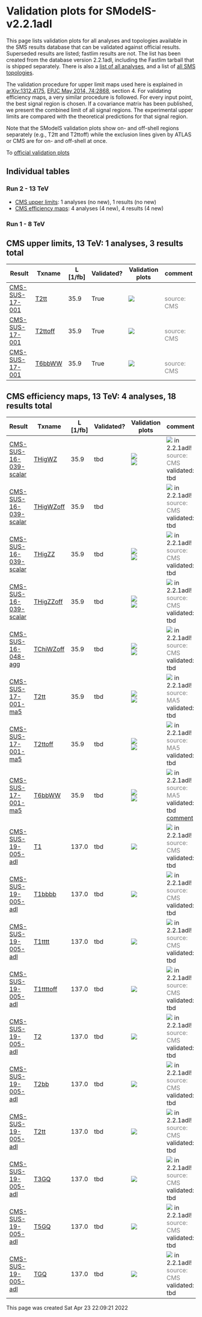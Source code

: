 
# Validation plots for SModelS-v2.2.1adl

This page lists validation plots for all analyses and topologies available in
the SMS results database that can be validated against official results.
Superseded results are listed; fastlim results are not. The list has been created from the
database version 2.2.1adl, including the Fastlim tarball that is shipped separately.
There is also a [list of all analyses](ListOfAnalyses221adl), and
a list of [all SMS topologies](SmsDictionary221adl).

The validation procedure for upper limit maps used here is explained in [arXiv:1312.4175](http://arxiv.org/abs/1312.4175),  [EPJC May 2014, 74:2868](http://link.springer.com/article/10.1140/epjc/s10052-014-2868-5), section 4. For validating efficiency maps, a very similar procedure is followed. For every input point, the best signal region is chosen. If a covariance matrix has been published, we present the combined limit of all signal regions. The experimental upper limits are compared with the theoretical predictions for that signal region.

Note that the SModelS validation plots show on- and off-shell regions
separately (e.g., T2tt and T2ttoff) while the exclusion lines given by ATLAS or
CMS are for on- and off-shell at once.


To [official validation plots](Validation221adl)

## Individual tables

### Run 2 - 13 TeV
 * [CMS upper limits](#CMSupperlimits13): 1 analyses (no new), 1 results (no new)
 * [CMS efficiency maps](#CMSefficiencymaps13): 4 analyses (4 new), 4 results (4 new)

### Run 1 - 8 TeV


<a name="CMSupperlimits13"></a>
## CMS upper limits, 13 TeV: 1 analyses, 3 results total

| **Result** | **Txname** | **L [1/fb]** | **Validated?** | **Validation plots** | **comment** |
|------------|------------|--------------|----------------|----------------------|-------------|
| [CMS-SUS-17-001](http://cms-results.web.cern.ch/cms-results/public-results/publications/SUS-17-001/index.html) | [T2tt](SmsDictionary221adl#T2tt)| 35.9| True |<a href="https://smodels.github.io/validation/221adl/13TeV/CMS/CMS-SUS-17-001/validation/T2tt_2EqMassAx_EqMassBy.png"><img src="https://smodels.github.io/validation/221adl/13TeV/CMS/CMS-SUS-17-001/validation/T2tt_2EqMassAx_EqMassBy.png?1491744561" /></a>  |<br><font color='grey'>source: CMS</font><br> |
| [CMS-SUS-17-001](http://cms-results.web.cern.ch/cms-results/public-results/publications/SUS-17-001/index.html) | [T2ttoff](SmsDictionary221adl#T2ttoff)| 35.9| True |<a href="https://smodels.github.io/validation/221adl/13TeV/CMS/CMS-SUS-17-001/validation/T2ttoff_2EqMassAx_EqMassBy.png"><img src="https://smodels.github.io/validation/221adl/13TeV/CMS/CMS-SUS-17-001/validation/T2ttoff_2EqMassAx_EqMassBy.png?1491744561" /></a>  |<br><font color='grey'>source: CMS</font><br> |
| [CMS-SUS-17-001](http://cms-results.web.cern.ch/cms-results/public-results/publications/SUS-17-001/index.html) | [T6bbWW](SmsDictionary221adl#T6bbWW)| 35.9| True |<a href="https://smodels.github.io/validation/221adl/13TeV/CMS/CMS-SUS-17-001/validation/T6bbWW_2EqMassAx_EqMassB0.5x+0.5y_EqMassCy.png"><img src="https://smodels.github.io/validation/221adl/13TeV/CMS/CMS-SUS-17-001/validation/T6bbWW_2EqMassAx_EqMassB0.5x+0.5y_EqMassCy.png?1491744561" /></a>  |<br><font color='grey'>source: CMS</font><br> |


<a name="CMSefficiencymaps13"></a>
## CMS efficiency maps, 13 TeV: 4 analyses, 18 results total

| **Result** | **Txname** | **L [1/fb]** | **Validated?** | **Validation plots** | **comment** |
|------------|------------|--------------|----------------|----------------------|-------------|
| [CMS-SUS-16-039-scalar](http://cms-results.web.cern.ch/cms-results/public-results/publications/SUS-16-039/index.html) | [THigWZ](SmsDictionary221adl#THigWZ)| 35.9| tbd |<a href="https://smodels.github.io/validation/221adl/13TeV/CMS/CMS-SUS-16-039-scalar/validation/THigWZ_2EqMassAx_EqMassBy.png"><img src="https://smodels.github.io/validation/221adl/13TeV/CMS/CMS-SUS-16-039-scalar/validation/THigWZ_2EqMassAx_EqMassBy.png?1491744561" /></a><BR><a href="https://smodels.github.io/validation/221adl/13TeV/CMS/CMS-SUS-16-039-scalar/validation/THigWZ_2EqMassAx_EqMassBy_combined.png"><img src="https://smodels.github.io/validation/221adl/13TeV/CMS/CMS-SUS-16-039-scalar/validation/THigWZ_2EqMassAx_EqMassBy_combined.png?1491744561" /></a>  | <img src="https://smodels.github.io/pics/new.png" /> in 2.2.1adl! <br><font color='grey'>source: CMS</font><br>validated: tbd<br> |
| [CMS-SUS-16-039-scalar](http://cms-results.web.cern.ch/cms-results/public-results/publications/SUS-16-039/index.html) | [THigWZoff](SmsDictionary221adl#THigWZoff)| 35.9| tbd |  | <img src="https://smodels.github.io/pics/new.png" /> in 2.2.1adl! <br><font color='grey'>source: CMS</font><br>validated: tbd<br> |
| [CMS-SUS-16-039-scalar](http://cms-results.web.cern.ch/cms-results/public-results/publications/SUS-16-039/index.html) | [THigZZ](SmsDictionary221adl#THigZZ)| 35.9| tbd |<a href="https://smodels.github.io/validation/221adl/13TeV/CMS/CMS-SUS-16-039-scalar/validation/THigZZ_2EqMassAx_EqMassBy.png"><img src="https://smodels.github.io/validation/221adl/13TeV/CMS/CMS-SUS-16-039-scalar/validation/THigZZ_2EqMassAx_EqMassBy.png?1491744561" /></a><BR><a href="https://smodels.github.io/validation/221adl/13TeV/CMS/CMS-SUS-16-039-scalar/validation/THigZZ_2EqMassAx_EqMassBy_combined.png"><img src="https://smodels.github.io/validation/221adl/13TeV/CMS/CMS-SUS-16-039-scalar/validation/THigZZ_2EqMassAx_EqMassBy_combined.png?1491744561" /></a>  | <img src="https://smodels.github.io/pics/new.png" /> in 2.2.1adl! <br><font color='grey'>source: CMS</font><br>validated: tbd<br> |
| [CMS-SUS-16-039-scalar](http://cms-results.web.cern.ch/cms-results/public-results/publications/SUS-16-039/index.html) | [THigZZoff](SmsDictionary221adl#THigZZoff)| 35.9| tbd |<a href="https://smodels.github.io/validation/221adl/13TeV/CMS/CMS-SUS-16-039-scalar/validation/THigZZoff_2EqMassAx_EqMassBy.png"><img src="https://smodels.github.io/validation/221adl/13TeV/CMS/CMS-SUS-16-039-scalar/validation/THigZZoff_2EqMassAx_EqMassBy.png?1491744561" /></a><BR><a href="https://smodels.github.io/validation/221adl/13TeV/CMS/CMS-SUS-16-039-scalar/validation/THigZZoff_2EqMassAx_EqMassBy_combined.png"><img src="https://smodels.github.io/validation/221adl/13TeV/CMS/CMS-SUS-16-039-scalar/validation/THigZZoff_2EqMassAx_EqMassBy_combined.png?1491744561" /></a>  | <img src="https://smodels.github.io/pics/new.png" /> in 2.2.1adl! <br><font color='grey'>source: CMS</font><br>validated: tbd<br> |
| [CMS-SUS-16-048-agg](http://cms-results.web.cern.ch/cms-results/public-results/publications/SUS-16-048/index.html) | [TChiWZoff](SmsDictionary221adl#TChiWZoff)| 35.9| tbd |<a href="https://smodels.github.io/validation/221adl/13TeV/CMS/CMS-SUS-16-048-agg/validation/TChiWZoff_2EqMassAx_EqMassBy.png"><img src="https://smodels.github.io/validation/221adl/13TeV/CMS/CMS-SUS-16-048-agg/validation/TChiWZoff_2EqMassAx_EqMassBy.png?1491744561" /></a><BR><a href="https://smodels.github.io/validation/221adl/13TeV/CMS/CMS-SUS-16-048-agg/validation/TChiWZoff_2EqMassAx_EqMassBy_combined.png"><img src="https://smodels.github.io/validation/221adl/13TeV/CMS/CMS-SUS-16-048-agg/validation/TChiWZoff_2EqMassAx_EqMassBy_combined.png?1491744561" /></a>  | <img src="https://smodels.github.io/pics/new.png" /> in 2.2.1adl! <br><font color='grey'>source: CMS</font><br>validated: tbd<br> |
| [CMS-SUS-17-001-ma5](http://cms-results.web.cern.ch/cms-results/public-results/publications/SUS-17-001/index.html) | [T2tt](SmsDictionary221adl#T2tt)| 35.9| tbd |<a href="https://smodels.github.io/validation/221adl/13TeV/CMS/CMS-SUS-17-001-ma5/validation/T2tt_2EqMassAx_EqMassBy.png"><img src="https://smodels.github.io/validation/221adl/13TeV/CMS/CMS-SUS-17-001-ma5/validation/T2tt_2EqMassAx_EqMassBy.png?1491744561" /></a><BR><a href="https://smodels.github.io/validation/221adl/13TeV/CMS/CMS-SUS-17-001-ma5/validation/T2tt_2EqMassAx_EqMassBy_combined.png"><img src="https://smodels.github.io/validation/221adl/13TeV/CMS/CMS-SUS-17-001-ma5/validation/T2tt_2EqMassAx_EqMassBy_combined.png?1491744561" /></a>  | <img src="https://smodels.github.io/pics/new.png" /> in 2.2.1adl! <br><font color='grey'>source: MA5</font><br>validated: tbd<br> |
| [CMS-SUS-17-001-ma5](http://cms-results.web.cern.ch/cms-results/public-results/publications/SUS-17-001/index.html) | [T2ttoff](SmsDictionary221adl#T2ttoff)| 35.9| tbd |<a href="https://smodels.github.io/validation/221adl/13TeV/CMS/CMS-SUS-17-001-ma5/validation/T2ttoff_2EqMassAx_EqMassBy.png"><img src="https://smodels.github.io/validation/221adl/13TeV/CMS/CMS-SUS-17-001-ma5/validation/T2ttoff_2EqMassAx_EqMassBy.png?1491744561" /></a><BR><a href="https://smodels.github.io/validation/221adl/13TeV/CMS/CMS-SUS-17-001-ma5/validation/T2ttoff_2EqMassAx_EqMassBy_combined.png"><img src="https://smodels.github.io/validation/221adl/13TeV/CMS/CMS-SUS-17-001-ma5/validation/T2ttoff_2EqMassAx_EqMassBy_combined.png?1491744561" /></a>  | <img src="https://smodels.github.io/pics/new.png" /> in 2.2.1adl! <br><font color='grey'>source: MA5</font><br>validated: tbd<br> |
| [CMS-SUS-17-001-ma5](http://cms-results.web.cern.ch/cms-results/public-results/publications/SUS-17-001/index.html) | [T6bbWW](SmsDictionary221adl#T6bbWW)| 35.9| tbd |<a href="https://smodels.github.io/validation/221adl/13TeV/CMS/CMS-SUS-17-001-ma5/validation/T6bbWW_2EqMassAx_EqMassB0.5x+0.5y_EqMassCy.png"><img src="https://smodels.github.io/validation/221adl/13TeV/CMS/CMS-SUS-17-001-ma5/validation/T6bbWW_2EqMassAx_EqMassB0.5x+0.5y_EqMassCy.png?1491744561" /></a><BR><a href="https://smodels.github.io/validation/221adl/13TeV/CMS/CMS-SUS-17-001-ma5/validation/T6bbWW_2EqMassAx_EqMassB0.5x+0.5y_EqMassCy_combined.png"><img src="https://smodels.github.io/validation/221adl/13TeV/CMS/CMS-SUS-17-001-ma5/validation/T6bbWW_2EqMassAx_EqMassB0.5x+0.5y_EqMassCy_combined.png?1491744561" /></a>  | <img src="https://smodels.github.io/pics/new.png" /> in 2.2.1adl! <br><font color='grey'>source: MA5</font><br>validated: tbd<br>[comment](https://smodels.github.io/validation/221adl/13TeV/CMS/CMS-SUS-17-001-ma5/validation/T6bbWW.txt) |
| [CMS-SUS-19-005-adl](http://cms-results.web.cern.ch/cms-results/public-results/publications/SUS-19-005/index.html) | [T1](SmsDictionary221adl#T1)| 137.0| tbd |<a href="https://smodels.github.io/validation/221adl/13TeV/CMS/CMS-SUS-19-005-adl/validation/T1_2EqMassAx_EqMassBy.png"><img src="https://smodels.github.io/validation/221adl/13TeV/CMS/CMS-SUS-19-005-adl/validation/T1_2EqMassAx_EqMassBy.png?1491744561" /></a>  | <img src="https://smodels.github.io/pics/new.png" /> in 2.2.1adl! <br><font color='grey'>source: CMS</font><br>validated: tbd<br> |
| [CMS-SUS-19-005-adl](http://cms-results.web.cern.ch/cms-results/public-results/publications/SUS-19-005/index.html) | [T1bbbb](SmsDictionary221adl#T1bbbb)| 137.0| tbd |<a href="https://smodels.github.io/validation/221adl/13TeV/CMS/CMS-SUS-19-005-adl/validation/T1bbbb_2EqMassAx_EqMassBy.png"><img src="https://smodels.github.io/validation/221adl/13TeV/CMS/CMS-SUS-19-005-adl/validation/T1bbbb_2EqMassAx_EqMassBy.png?1491744561" /></a>  | <img src="https://smodels.github.io/pics/new.png" /> in 2.2.1adl! <br><font color='grey'>source: CMS</font><br>validated: tbd<br> |
| [CMS-SUS-19-005-adl](http://cms-results.web.cern.ch/cms-results/public-results/publications/SUS-19-005/index.html) | [T1tttt](SmsDictionary221adl#T1tttt)| 137.0| tbd |<a href="https://smodels.github.io/validation/221adl/13TeV/CMS/CMS-SUS-19-005-adl/validation/T1tttt_2EqMassAx_EqMassBy.png"><img src="https://smodels.github.io/validation/221adl/13TeV/CMS/CMS-SUS-19-005-adl/validation/T1tttt_2EqMassAx_EqMassBy.png?1491744561" /></a>  | <img src="https://smodels.github.io/pics/new.png" /> in 2.2.1adl! <br><font color='grey'>source: CMS</font><br>validated: tbd<br> |
| [CMS-SUS-19-005-adl](http://cms-results.web.cern.ch/cms-results/public-results/publications/SUS-19-005/index.html) | [T1ttttoff](SmsDictionary221adl#T1ttttoff)| 137.0| tbd |<a href="https://smodels.github.io/validation/221adl/13TeV/CMS/CMS-SUS-19-005-adl/validation/T1ttttoff_2EqMassAx_EqMassBy.png"><img src="https://smodels.github.io/validation/221adl/13TeV/CMS/CMS-SUS-19-005-adl/validation/T1ttttoff_2EqMassAx_EqMassBy.png?1491744561" /></a>  | <img src="https://smodels.github.io/pics/new.png" /> in 2.2.1adl! <br><font color='grey'>source: CMS</font><br>validated: tbd<br> |
| [CMS-SUS-19-005-adl](http://cms-results.web.cern.ch/cms-results/public-results/publications/SUS-19-005/index.html) | [T2](SmsDictionary221adl#T2)| 137.0| tbd |<a href="https://smodels.github.io/validation/221adl/13TeV/CMS/CMS-SUS-19-005-adl/validation/T2_2EqMassAx_EqMassBy.png"><img src="https://smodels.github.io/validation/221adl/13TeV/CMS/CMS-SUS-19-005-adl/validation/T2_2EqMassAx_EqMassBy.png?1491744561" /></a>  | <img src="https://smodels.github.io/pics/new.png" /> in 2.2.1adl! <br><font color='grey'>source: CMS</font><br>validated: tbd<br> |
| [CMS-SUS-19-005-adl](http://cms-results.web.cern.ch/cms-results/public-results/publications/SUS-19-005/index.html) | [T2bb](SmsDictionary221adl#T2bb)| 137.0| tbd |<a href="https://smodels.github.io/validation/221adl/13TeV/CMS/CMS-SUS-19-005-adl/validation/T2bb_2EqMassAx_EqMassBy.png"><img src="https://smodels.github.io/validation/221adl/13TeV/CMS/CMS-SUS-19-005-adl/validation/T2bb_2EqMassAx_EqMassBy.png?1491744561" /></a>  | <img src="https://smodels.github.io/pics/new.png" /> in 2.2.1adl! <br><font color='grey'>source: CMS</font><br>validated: tbd<br> |
| [CMS-SUS-19-005-adl](http://cms-results.web.cern.ch/cms-results/public-results/publications/SUS-19-005/index.html) | [T2tt](SmsDictionary221adl#T2tt)| 137.0| tbd |<a href="https://smodels.github.io/validation/221adl/13TeV/CMS/CMS-SUS-19-005-adl/validation/T2tt_2EqMassAx_EqMassBy.png"><img src="https://smodels.github.io/validation/221adl/13TeV/CMS/CMS-SUS-19-005-adl/validation/T2tt_2EqMassAx_EqMassBy.png?1491744561" /></a>  | <img src="https://smodels.github.io/pics/new.png" /> in 2.2.1adl! <br><font color='grey'>source: CMS</font><br>validated: tbd<br> |
| [CMS-SUS-19-005-adl](http://cms-results.web.cern.ch/cms-results/public-results/publications/SUS-19-005/index.html) | [T3GQ](SmsDictionary221adl#T3GQ)| 137.0| tbd |<a href="https://smodels.github.io/validation/221adl/13TeV/CMS/CMS-SUS-19-005-adl/validation/T3GQ_EqMassAy_EqMassB695.0__EqmassAx_EqmassBy_EqmassC695.0.png"><img src="https://smodels.github.io/validation/221adl/13TeV/CMS/CMS-SUS-19-005-adl/validation/T3GQ_EqMassAy_EqMassB695.0__EqmassAx_EqmassBy_EqmassC695.0.png?1491744561" /></a>  | <img src="https://smodels.github.io/pics/new.png" /> in 2.2.1adl! <br><font color='grey'>source: CMS</font><br>validated: tbd<br> |
| [CMS-SUS-19-005-adl](http://cms-results.web.cern.ch/cms-results/public-results/publications/SUS-19-005/index.html) | [T5GQ](SmsDictionary221adl#T5GQ)| 137.0| tbd |<a href="https://smodels.github.io/validation/221adl/13TeV/CMS/CMS-SUS-19-005-adl/validation/T5GQ_EqMassAx_EqMassBy_EqMassC695.0__EqmassAy_EqmassB695.0.png"><img src="https://smodels.github.io/validation/221adl/13TeV/CMS/CMS-SUS-19-005-adl/validation/T5GQ_EqMassAx_EqMassBy_EqMassC695.0__EqmassAy_EqmassB695.0.png?1491744561" /></a>  | <img src="https://smodels.github.io/pics/new.png" /> in 2.2.1adl! <br><font color='grey'>source: CMS</font><br>validated: tbd<br> |
| [CMS-SUS-19-005-adl](http://cms-results.web.cern.ch/cms-results/public-results/publications/SUS-19-005/index.html) | [TGQ](SmsDictionary221adl#TGQ)| 137.0| tbd |<a href="https://smodels.github.io/validation/221adl/13TeV/CMS/CMS-SUS-19-005-adl/validation/TGQ_2EqMassAx_EqMassBy.png"><img src="https://smodels.github.io/validation/221adl/13TeV/CMS/CMS-SUS-19-005-adl/validation/TGQ_2EqMassAx_EqMassBy.png?1491744561" /></a>  | <img src="https://smodels.github.io/pics/new.png" /> in 2.2.1adl! <br><font color='grey'>source: CMS</font><br>validated: tbd<br> |

This page was created Sat Apr 23 22:09:21 2022
